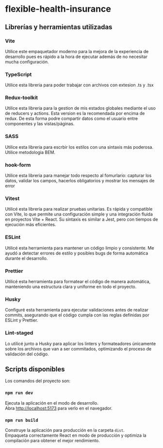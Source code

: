# flexible-health-insurance

## Librerías y herramientas utilizadas

### Vite

Utilice este empaquetador moderno para la mejora de la experiencia de desarrollo pues es rápido a la hora de ejecutar además de no necesitar mucha configuración.

### TypeScript

Utilice esta libreria para poder trabajar con archivos con extesion .ts y .tsx

### Redux-toolkit

Utilice esta libreria para la gestion de mis estados globales mediante el uso de reducers y actions. Esta version es la recomendada por encima de redux. De esta forma podre compartir datos como el usuario entre componentes y las vistas/páginas.

### SASS

Utilice esta libreria para escrbir los estilos con una sintaxis más poderosa. Utilice metodologia BEM.

### hook-form

Utilice esta libreria para manejar todo respecto al fomurlario: capturar los datos, validar los campos, hacerlos obligatorios y mostrar los mensajes de error

### Vitest

Utilicé esta librería para realizar pruebas unitarias. Es rápida y compatible con Vite, lo que permite una configuración simple y una integración fluida en proyectos Vite + React. Su sintaxis es similar a Jest, pero con tiempos de ejecución más eficientes.

### ESLint

Utilicé esta herramienta para mantener un código limpio y consistente. Me ayudó a detectar errores de estilo y posibles bugs de forma automática durante el desarrollo.

### Prettier

Utilicé esta herramienta para formatear el código de manera automática, manteniendo una estructura clara y uniforme en todo el proyecto.

### Husky

Configuré esta herramienta para ejecutar validaciones antes de realizar commits, asegurando que el código cumpla con las reglas definidas por ESLint y Prettier.

### Lint-staged

Lo utilicé junto a Husky para aplicar los linters y formateadores únicamente sobre los archivos que van a ser commitados, optimizando el proceso de validación del código.

## Scripts disponibles

Los comandos del proyecto son:

### `npm run dev`

Ejecuta la aplicación en el modo de desarrollo.\
Abra [http://localhost:5173](http://localhost:5173) para verlo en el navegador.

### `npm run build`

Construye la aplicación para producción en la carpeta `dist`.\
Empaqueta correctamente React en modo de producción y optimiza la compilación para obtener el mejor rendimiento.
